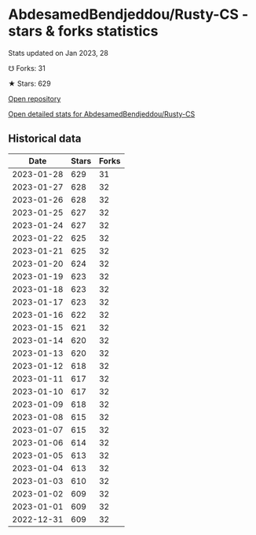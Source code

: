 # AbdesamedBendjeddou/Rusty-CS - stars & forks statistics

Stats updated on Jan 2023, 28

☋ Forks: 31

★ Stars: 629

[Open repository](https://github.com/AbdesamedBendjeddou/Rusty-CS)

[Open detailed stats for AbdesamedBendjeddou/Rusty-CS](https://reviewgithub.com/rep/AbdesamedBendjeddou/Rusty-CS)

## Historical data
| Date | Stars | Forks |
|------|-------|-------|
| 2023-01-28 | 629 | 31 | 
| 2023-01-27 | 628 | 32 | 
| 2023-01-26 | 628 | 32 | 
| 2023-01-25 | 627 | 32 | 
| 2023-01-24 | 627 | 32 | 
| 2023-01-22 | 625 | 32 | 
| 2023-01-21 | 625 | 32 | 
| 2023-01-20 | 624 | 32 | 
| 2023-01-19 | 623 | 32 | 
| 2023-01-18 | 623 | 32 | 
| 2023-01-17 | 623 | 32 | 
| 2023-01-16 | 622 | 32 | 
| 2023-01-15 | 621 | 32 | 
| 2023-01-14 | 620 | 32 | 
| 2023-01-13 | 620 | 32 | 
| 2023-01-12 | 618 | 32 | 
| 2023-01-11 | 617 | 32 | 
| 2023-01-10 | 617 | 32 | 
| 2023-01-09 | 618 | 32 | 
| 2023-01-08 | 615 | 32 | 
| 2023-01-07 | 615 | 32 | 
| 2023-01-06 | 614 | 32 | 
| 2023-01-05 | 613 | 32 | 
| 2023-01-04 | 613 | 32 | 
| 2023-01-03 | 610 | 32 | 
| 2023-01-02 | 609 | 32 | 
| 2023-01-01 | 609 | 32 | 
| 2022-12-31 | 609 | 32 | 

